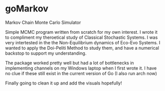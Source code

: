 # goMarkov
Markov Chain Monte Carlo Simulator

Simple MCMC program written from scratch for my own interest. I wrote it to compliment my theroetical study of Classical Stochastic Systems. I was very intertested in the the Non-Equilibrium dynamics of Eco-Evo Systems. I wanted to apply the Doi-Peliti Method to study them, and have a numerical backstop to support my understanding.

The package worked pretty well but had a lot of bottlenecks in implementing channels on my Windows laptop when I first wrote it. I have no clue if these still exist in the current version of Go (I also run arch now)

Finally going to clean it up and add the visuals hopefully! 
